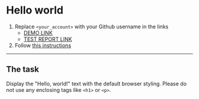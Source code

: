 # Hello world
1. Replace `<your_account>` with your Github username in the links
    - [DEMO LINK](https://Roman-Matsuk.github.io/layout_hello-world/) <br>
    - [TEST REPORT LINK](https://Roman-Matsuk.github.io/layout_hello-world/report/html_report/)
2. Follow [this instructions](https://mate-academy.github.io/layout_task-guideline/)
___

## The task 
Display the "Hello, world!" text with the default browser styling. Please do not 
use any enclosing tags like `<h1>` or `<p>`.
